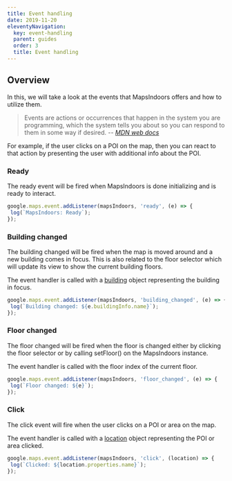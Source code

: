 ```yaml
---
title: Event handling
date: 2019-11-20
eleventyNavigation:
  key: event-handling
  parent: guides
  order: 3
  title: Event handling
---
```

## Overview

In this, we will take a look at the events that MapsIndoors offers and how to utilize them.

>Events are actions or occurrences that happen in the system you are programming,
>which the system tells you about so you can respond to them in some way if desired.
>-- <cite>[MDN web docs](https://developer.mozilla.org/en-US/docs/Learn/JavaScript/Building_blocks/Events)</cite>

For example, if the user clicks on a POI on the map, then you can react to that action by presenting the user with additional info about the POI.

 <script async src="//jsfiddle.net/mapspeople/s39hk8o7/embed/html,result/"></script>

### Ready

The ready event will be fired when MapsIndoors is done initializing and is ready to interact.

```javascript
google.maps.event.addListener(mapsIndoors, 'ready', (e) => {
 log(`MapsIndoors: Ready`);
});
```

### Building changed

The building changed will be fired when the map is moved around and a new building comes in focus.
This is also related to the floor selector which will update its view to show the current building floors.

The event handler is called with a [building](https://app.mapsindoors.com/mapsindoors/js/sdk/latest/docs/global.html#Building) object representing the building in focus.

```javascript
google.maps.event.addListener(mapsIndoors, 'building_changed', (e) => {
 log(`Building changed: ${e.buildingInfo.name}`);
});
```

### Floor changed

The floor changed will be fired when the floor is changed either by clicking the floor selector or by calling setFloor() on the MapsIndoors instance.

The event handler is called with the floor index of the current floor.

```javascript
google.maps.event.addListener(mapsIndoors, 'floor_changed', (e) => {
 log(`Floor changed: ${e}`);
});
```

### Click

The click event will fire when the user clicks on a POI or area on the map.

The event handler is called with a [location](https://app.mapsindoors.com/mapsindoors/js/sdk/latest/docs/global.html#Location) object representing the POI or area clicked.

```javascript
google.maps.event.addListener(mapsIndoors, 'click', (location) => {
 log(`Clicked: ${location.properties.name}`);
});
```

